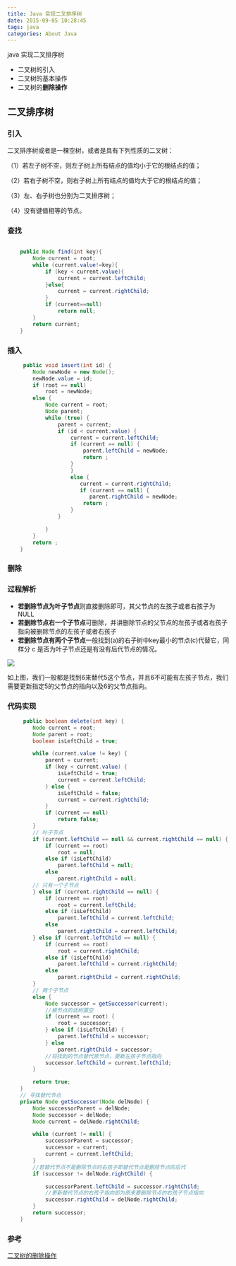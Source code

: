 ```yaml
---
title: Java 实现二叉排序树
date: 2015-09-05 10:28:45
tags: java
categories: About Java
---
```

java 实现二叉排序树

* 二叉树的引入
* 二叉树的基本操作
* 二叉树的**删除操作**

<!--more-->

## 二叉排序树


### 引入


二叉排序树或者是一棵空树，或者是具有下列性质的二叉树：

（1）若左子树不空，则左子树上所有结点的值均小于它的根结点的值；

（2）若右子树不空，则右子树上所有结点的值均大于它的根结点的值；

（3）左、右子树也分别为二叉排序树；

（4）没有键值相等的节点。


### 查找

``` java

	public Node find(int key){
        Node current = root;
        while (current.value!=key){
            if (key < current.value){
                current = current.leftChild;
            }else{
                current = current.rightChild;
            }
            if (current==null)
                return null;
        }
        return current;
    }
```	

### 插入

``` java
	 public void insert(int id) {
        Node newNode = new Node();
        newNode.value = id;
        if (root == null)
            root = newNode;
        else {
            Node current = root;
            Node parent;
            while (true) {
                parent = current;
                if (id < current.value) {
                    current = current.leftChild;
                    if (current == null) {
                        parent.leftChild = newNode;
                        return ;
                    }
                    }
                    else {
                       current = current.rightChild;
                       if (current == null) {
                          parent.rightChild = newNode;
                        return ;
                    }
                }

            }
        }
        return ;
    }
```

### 删除


### 过程解析

* **若删除节点为叶子节点**则直接删除即可，其父节点的左孩子或者右孩子为 NULL
* **若删除节点右一个子节点**可删除，并讲删除节点的父节点的左孩子或者右孩子指向被删除节点的左孩子或者右孩子
* **若删除节点有两个子节点**一般找到(a)的右子树中key最小的节点(c)代替它，同样分 c 是否为叶子节点还是有没有后代节点的情况。

![](http://7xrl8j.com1.z0.glb.clouddn.com/BST!.jpg)

如上图，我们一般都是找到6来替代5这个节点，并且6不可能有左孩子节点，我们需要更新指定5的父节点的指向以及6的父节点指向。

### 代码实现
``` java
	 public boolean delete(int key) {
        Node current = root;
        Node parent = root;
        boolean isLeftChild = true;

        while (current.value != key) {
            parent = current;
            if (key < current.value) {
                isLeftChild = true;
                current = current.leftChild;
            } else {
                isLeftChild = false;
                current = current.rightChild;
            }
            if (current == null)
                return false;
        }
        // 叶子节点
        if (current.leftChild == null && current.rightChild == null) {
            if (current == root)
                root = null;
            else if (isLeftChild)
                parent.leftChild = null;
            else
                parent.rightChild = null;
        // 只有一个子节点
        } else if (current.rightChild == null) {
            if (current == root)
                root = current.leftChild;
            else if (isLeftChild)
                parent.leftChild = current.leftChild;
            else
                parent.rightChild = current.leftChild;
        } else if (current.leftChild == null) {
            if (current == root)
                root = current.rightChild;
            else if (isLeftChild)
                parent.leftChild = current.rightChild;
            else
                parent.rightChild = current.rightChild;
        }
        // 两个子节点
        else {
            Node successor = getSuccessor(current);
            //根节点的话树置空
            if (current == root) {
                root = successor;
            } else if (isLeftChild) {
                parent.leftChild = successor;
            } else
                parent.rightChild = successor;
            //将找到的节点替代原节点，更新左孩子节点指向
            successor.leftChild = current.leftChild;
        }

        return true;
    }
    // 寻找替代节点
    private Node getSuccessor(Node delNode) {
        Node successorParent = delNode;
        Node successor = delNode;
        Node current = delNode.rightChild;

        while (current != null) {
            successorParent = successor;
            successor = current;
            current = current.leftChild;
        }
		//若替代节点不是删除节点的右孩子即替代节点是删除节点的后代
        if (successor != delNode.rightChild) {

            successorParent.leftChild = successor.rightChild;
            //更新替代节点的右孩子指向即为原来要删除节点的右孩子节点指向
            successor.rightChild = delNode.rightChild;
        }
        return successor;
    }
```


### 参考



[二叉树的删除操作](http://www.cnblogs.com/xunmengyoufeng/archive/2012/10/01/BityTree.html)

